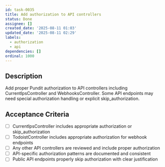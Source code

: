 ```yaml
---
id: task-0035
title: Add authorization to API controllers
status: Done
assignee: []
created_date: '2025-08-11 01:03'
updated_date: '2025-08-11 02:29'
labels:
  - authorization
  - api
dependencies: []
ordinal: 1000
---
```


## Description

Add proper Pundit authorization to API controllers including CurrentIpsController and WebhooksController. Some API endpoints may need special authorization handling or explicit skip_authorization.

## Acceptance Criteria

- [ ] CurrentIpsController includes appropriate authorization or skip_authorization
- [ ] TodoistController includes appropriate authorization for webhook endpoints
- [ ] Any other API controllers are reviewed and include proper authorization
- [ ] API-specific authorization patterns are documented and consistent
- [ ] Public API endpoints properly skip authorization with clear justification
